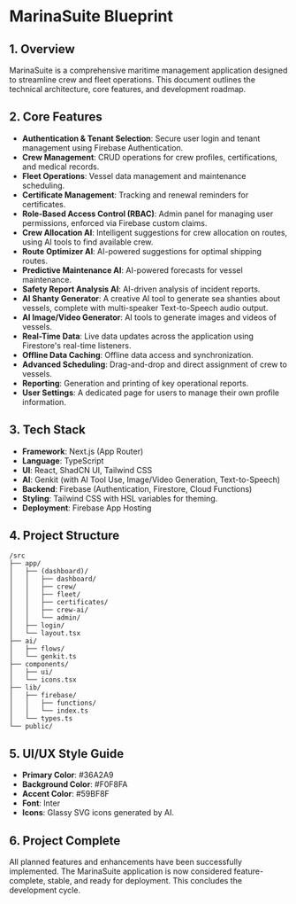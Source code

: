 
# MarinaSuite Blueprint

## 1. Overview

MarinaSuite is a comprehensive maritime management application designed to streamline crew and fleet operations. This document outlines the technical architecture, core features, and development roadmap.

## 2. Core Features

-   **Authentication & Tenant Selection**: Secure user login and tenant management using Firebase Authentication.
-   **Crew Management**: CRUD operations for crew profiles, certifications, and medical records.
-   **Fleet Operations**: Vessel data management and maintenance scheduling.
-   **Certificate Management**: Tracking and renewal reminders for certificates.
-   **Role-Based Access Control (RBAC)**: Admin panel for managing user permissions, enforced via Firebase custom claims.
-   **Crew Allocation AI**: Intelligent suggestions for crew allocation on routes, using AI tools to find available crew.
-   **Route Optimizer AI**: AI-powered suggestions for optimal shipping routes.
-   **Predictive Maintenance AI**: AI-powered forecasts for vessel maintenance.
-   **Safety Report Analysis AI**: AI-driven analysis of incident reports.
-   **AI Shanty Generator**: A creative AI tool to generate sea shanties about vessels, complete with multi-speaker Text-to-Speech audio output.
-   **AI Image/Video Generator**: AI tools to generate images and videos of vessels.
-   **Real-Time Data**: Live data updates across the application using Firestore's real-time listeners.
-   **Offline Data Caching**: Offline data access and synchronization.
-   **Advanced Scheduling**: Drag-and-drop and direct assignment of crew to vessels.
-   **Reporting**: Generation and printing of key operational reports.
-   **User Settings**: A dedicated page for users to manage their own profile information.

## 3. Tech Stack

-   **Framework**: Next.js (App Router)
-   **Language**: TypeScript
-   **UI**: React, ShadCN UI, Tailwind CSS
-   **AI**: Genkit (with AI Tool Use, Image/Video Generation, Text-to-Speech)
-   **Backend**: Firebase (Authentication, Firestore, Cloud Functions)
-   **Styling**: Tailwind CSS with HSL variables for theming.
-   **Deployment**: Firebase App Hosting

## 4. Project Structure

```
/src
├── app/
│   ├── (dashboard)/
│   │   ├── dashboard/
│   │   ├── crew/
│   │   ├── fleet/
│   │   ├── certificates/
│   │   ├── crew-ai/
│   │   └── admin/
│   ├── login/
│   └── layout.tsx
├── ai/
│   ├── flows/
│   └── genkit.ts
├── components/
│   ├── ui/
│   └── icons.tsx
├── lib/
│   ├── firebase/
│   │   ├── functions/
│   │   └── index.ts
│   └── types.ts
└── public/
```

## 5. UI/UX Style Guide

-   **Primary Color**: #36A2A9
-   **Background Color**: #F0F8FA
-   **Accent Color**: #59BF8F
-   **Font**: Inter
-   **Icons**: Glassy SVG icons generated by AI.

## 6. Project Complete

All planned features and enhancements have been successfully implemented. The MarinaSuite application is now considered feature-complete, stable, and ready for deployment. This concludes the development cycle.
